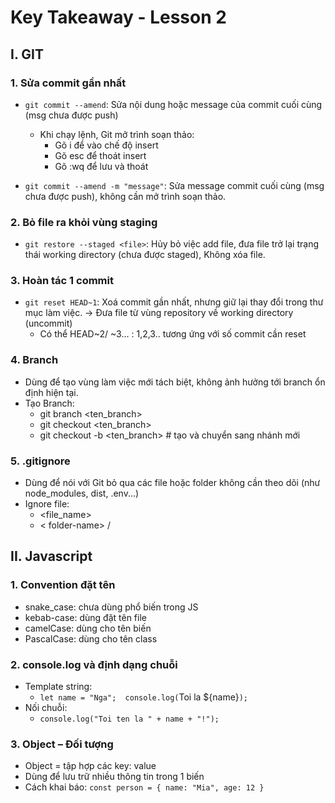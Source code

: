 # Key Takeaway - Lesson 2

## I. GIT

### 1. Sửa commit gần nhất

- `git commit --amend`: Sửa nội dung hoặc message của commit cuối cùng (msg chưa được push)

  - Khi chạy lệnh, Git mở trình soạn thảo:
    - Gõ i để vào chế độ insert
    - Gõ esc để thoát insert
    - Gõ :wq để lưu và thoát

- `git commit --amend -m "message"`: Sửa message commit cuối cùng (msg chưa được push), không cần mở trình soạn thảo.

### 2. Bỏ file ra khỏi vùng staging

- `git restore --staged <file>`: Hủy bỏ việc add file, đưa file trở lại trạng thái working directory (chưa được staged), Không xóa file.

### 3. Hoàn tác 1 commit

- `git reset HEAD~1`: Xoá commit gần nhất, nhưng giữ lại thay đổi trong thư mục làm việc. -> Đưa file từ vùng repository về working directory (uncommit)
  - Có thể HEAD~2/ ~3... : 1,2,3.. tương ứng với số commit cần reset

### 4. Branch

- Dùng để tạo vùng làm việc mới tách biệt, không ảnh hưởng tới branch ổn định hiện tại.
- Tạo Branch:
  - git branch <ten_branch>
  - git checkout <ten_branch>
  - git checkout -b <ten_branch> # tạo và chuyển sang nhánh mới

### 5. .gitignore

- Dùng để nói với Git bỏ qua các file hoặc folder không cần theo dõi (như node_modules, dist, .env...)
- Ignore file:
  - <file_name>
  - < folder-name> /

## II. Javascript

### 1. Convention đặt tên

- snake_case: chưa dùng phổ biến trong JS
- kebab-case: dùng đặt tên file
- camelCase: dùng cho tên biến
- PascalCase: dùng cho tên class

### 2. console.log và định dạng chuỗi

- Template string:
  - `let name = "Nga";  console.log(`Toi la ${name}`);`
- Nối chuỗi:
  - `console.log("Toi ten la " + name + "!");`

### 3. Object – Đối tượng

- Object = tập hợp các key: value
- Dùng để lưu trữ nhiều thông tin trong 1 biến
- Cách khai báo: `const person = { name: "Mia", age: 12 }`
